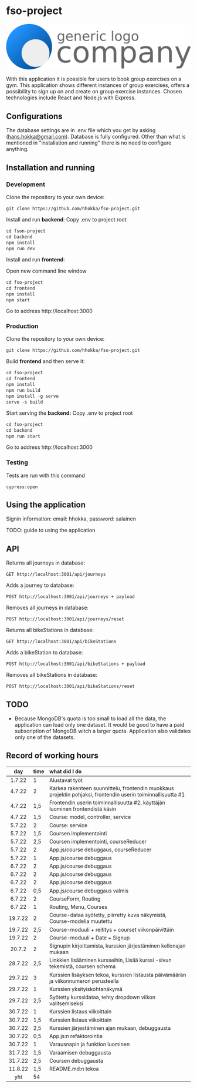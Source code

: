 # fso-project
![logo](https://raw.githubusercontent.com/hhokka/dev-academy-2022-fall-exercise/111dec7357e9309b79bbe22d60f7fe140a9feddd/readme/logo-generic.svg)

With this application it is possible for users to book group exercises on a gym. This application shows different instances of group exercises, offers a possibility to sign up on and create on group exercise instances. Chosen technologies include React and Node.js with Express.

## Configurations
The database settings are in .env file which you get by asking (hans.hokka@gmail.com). Database is fully configured. Other than what is mentioned in "installation and running" there is no need to configure anything. 


## Installation and running
### Development
Clone the repository to your own device:
```
git clone https://github.com/hhokka/fso-project.git
```
Install and run **backend**:
Copy .env to project root
```
cd fson-project
cd backend
npm install
npm run dev
```
Install and run **frontend**:

Open new command line window
```
cd fso-project
cd frontend
npm install
npm start
```
Go to address http://localhost:3000

### Production
Clone the repository to your own device:
```
git clone https://github.com/hhokka/fso-project.git
```

Build **frontend** and then serve it:
```
cd fso-project
cd frontend
npm install
npm run build
npm install -g serve
serve -s build
```
Start serving the **backend:**
Copy .env to project root
```
cd fso-project
cd backend
npm run start
```
Go to address http://localhost:3000
### Testing

Tests are run with this command
```
cypress:open
```
## Using the application

Signin information: email: hhokka, password: salainen

TODO: guide to using the application

## API
Returns all journeys in database:
```
GET http://localhost:3001/api/journeys
```
Adds a journey to database:
    
    POST http://localhost:3001/api/journeys + payload
Removes all journeys in database:
    
    POST http://localhost:3001/api/journeys/reset

Returns all bikeStations in database:
    
    GET http://localhost:3001/api/bikeStations
Adds a bikeStation to database:
    
    POST http://localhost:3001/api/bikeStations + payload

Removes all bikeStations in database:
    
    POST http://localhost:3001/api/bikeStations/reset

## TODO
- Because MongoDB's quota is too small to load all the data, the application can load only one dataset. It would be good to have a paid subscription of MongoDB witch a larger quota. Application also validates only one of the datasets.

## Record of working hours

|   day   | time | what did I do                                                                                                |
| :-----: | :--- | :----------------------------------------------------------------------------------------------------------- |
| 1.7.22  | 1    | Alustavat työt                                                                                               |
| 4.7.22  | 2    | Karkea rakenteen suunnittelu, frontendin muokkaus projektin pohjaksi, frontendin userin toiminnallisuutta #1 |
| 4.7.22  | 1,5  | Frontendin userin toiminnallisuutta #2, käyttäjän luominen frontendistä käsin                                |
| 4.7.22  | 1,5  | Course: model, controller, service                                                                           |
| 5.7.22  | 2    | Course: service                                                                                              |
| 5.7.22  | 1,5  | Coursen implementointi                                                                                       |
| 5.7.22  | 2,5  | Coursen implementointi, courseReducer                                                                        |
| 5.7.22  | 2    | App.js/course debuggaus, courseReducer                                                                       |
| 5.7.22  | 1    | App.js/course debuggaus                                                                                      |
| 6.7.22  | 2    | App.js/course debuggaus                                                                                      |
| 6.7.22  | 2    | App.js/course debuggaus                                                                                      |
| 6.7.22  | 2    | App.js/course debuggaus                                                                                      |
| 6.7.22  | 0,5  | App.js/course debuggaus valmis                                                                               |
| 6.7.22  | 2    | CourseForm, Routing                                                                                          |
| 6.7.22  | 1    | Routing, Menu, Courses                                                                                       |
| 19.7.22 | 2    | Course-dataa syötetty, piirretty kuva näkymistä, Course-modelia muutettu                                     |
| 19.7.22 | 2,5  | Course-moduuli + reititys + courset viikonpäivittäin                                                         |
| 19.7.22 | 2    | Course-moduuli + Date + Signup                                                                               |
| 20.7.2  | 2    | Signupin kirjoittamista, kurssien järjestäminen kellonajan mukaan                                            |
| 28.7.22 | 2,5  | Linkkien lisääminen kursseihin, Lisää kurssi -sivun tekemistä, coursen schema                                |
| 29.7.22 | 3    | Kurssien lisäyksen tekoa, kurssien listausta päivämäärän ja viikonnumeron perusteella                        |
| 29.7.22 | 1    | Kurssien yksityiskohtanäkymä                                                                                 |
| 29.7.22 | 2,5  | Syötetty kurssidataa, tehty dropdown viikon valitsemiseksi                                                   |
| 30.7.22 | 1    | Kurssien listaus viikoittain                                                                                 |
| 30.7.22 | 1,5  | Kurssien listaus viikoittain                                                                                 |
| 30.7.22 | 2,5  | Kurssien järjestäminen ajan mukaan, debuggausta                                                              |
| 30.7.22 | 0,5  | App.js:n refaktorointia                                                                                      |
| 30.7.22 | 1    | Varausnapin ja funktion luominen                                                                             |
| 31.7.22 | 1,5  | Varaamisen debuggausta                                                                                       |
| 31.7.22 | 2,5  | Coursen debuggausta                                                                                          |
| 11.8.22 | 1,5  | README.md:n tekoa                                                                                            |
|   yht   | 54   |
